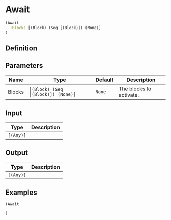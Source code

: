 # Await

```clojure
(Await
  :Blocks [(Block) (Seq [(Block)]) (None)]
)
```

## Definition


## Parameters
| Name | Type | Default | Description |
|------|------|---------|-------------|
| Blocks | `[(Block) (Seq [(Block)]) (None)]` | `None` | The blocks to activate. |


## Input
| Type | Description |
|------|-------------|
| `[(Any)]` |  |


## Output
| Type | Description |
|------|-------------|
| `[(Any)]` |  |


## Examples

```clojure
(Await

)
```
